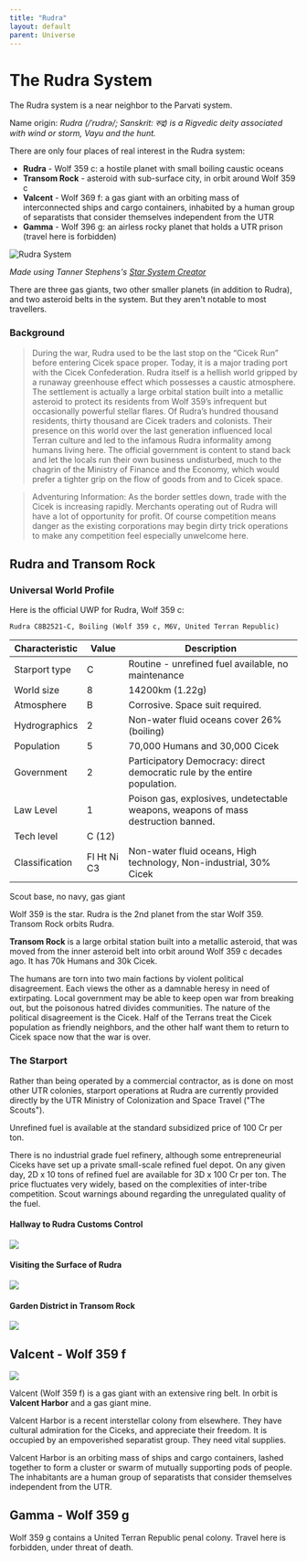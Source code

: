 ```yaml
---
title: "Rudra"
layout: default
parent: Universe
---
```


# The Rudra System

The Rudra system is a near neighbor to the Parvati system.

Name origin: *Rudra (/ˈrʊdrə/; Sanskrit: रुद्र) is a Rigvedic deity associated with wind or storm, Vayu and the hunt.*


There are only four places of real interest in the Rudra system:

* **Rudra** - Wolf 359 c: a hostile planet with small boiling caustic oceans
* **Transom Rock** - asteroid with sub-surface city, in orbit around Wolf 359 c
* **Valcent** - Wolf 369 f: a gas giant with an orbiting mass of interconnected ships and cargo containers, inhabited by a human group of separatists that consider themselves independent from the UTR
* **Gamma** - Wolf 396 g: an airless rocky planet that holds a UTR prison (travel here is forbidden)


![Rudra System](<Rudra System.svg>)

_Made using Tanner Stephens's [Star System Creator](https://tannerstephens.com/star-system-creator/)_

There are three gas giants, two other smaller planets (in addition to Rudra), and two asteroid belts in the system. But they aren't notable to most travellers.


### Background

> During the war, Rudra used to be the last stop on the “Cicek Run” before entering Cicek space proper. Today, it is a major trading port with the Cicek Confederation. Rudra itself is a hellish world gripped by a runaway greenhouse effect which possesses a caustic atmosphere. The settlement is actually a large orbital station built into a metallic asteroid to protect its residents from Wolf 359’s infrequent but occasionally powerful stellar flares. Of Rudra’s hundred thousand residents, thirty thousand are Cicek traders and colonists. Their presence on this world over the last generation influenced local Terran culture and led to the infamous Rudra informality among humans living here. The official government is content to stand back and let the locals run their own business undisturbed, much to the chagrin of the Ministry of Finance and the Economy, which would prefer a tighter grip on the flow of goods from and to Cicek space.

> Adventuring Information: As the border settles
down, trade with the Cicek is increasing rapidly.
Merchants operating out of Rudra will have a lot of
opportunity for profit. Of course competition means
danger as the existing corporations may begin dirty
trick operations to make any competition feel
especially unwelcome here.


## Rudra and Transom Rock

### Universal World Profile

Here is the official UWP for Rudra, Wolf 359 c:

`
Rudra C8B2521-C, Boiling (Wolf 359 c, M6V, United Terran Republic)
`

| Characteristic | Value | Description |
|----------------|---|---------|
| Starport type  | C | Routine - unrefined fuel available, no maintenance |
| World size     | 8 | 14200km (1.22g) |
| Atmosphere     | B | Corrosive. Space suit required. |
| Hydrographics  | 2 | Non-water fluid oceans cover 26% (boiling) |
| Population     | 5 | 70,000 Humans and 30,000 Cicek |
| Government     | 2 | 	Participatory Democracy: direct democratic rule by the entire population. |
| Law Level      | 1 | Poison gas, explosives, undetectable weapons, weapons of mass destruction banned. |
| Tech level     | C (12) | |
| Classification | 	Fl Ht Ni C3 | Non-water fluid oceans, High technology, Non-industrial, 30% Cicek |

Scout base, no navy, gas giant

Wolf 359 is the star. Rudra is the 2nd planet from the star Wolf 359. Transom Rock orbits Rudra.

**Transom Rock** is a large orbital station built into a metallic asteroid, that was moved from the inner asteroid belt into orbit around Wolf 359 c decades ago. It has 70k Humans and 30k Cicek. 

The humans are torn into two main factions by violent political disagreement. Each views the other as a damnable heresy in need of extirpating. Local government may be able to keep open war from breaking out, but the poisonous hatred divides communities. The nature of the political disagreement is the Cicek. Half of the Terrans treat the Cicek population as friendly neighbors, and the other half want them to return to Cicek space now that the war is over.

### The Starport

Rather than being operated by a commercial contractor, as is done on most other UTR colonies, starport operations at Rudra are currently provided directly by the UTR Ministry of Colonization and Space Travel ("The Scouts").

Unrefined fuel is available at the standard subsidized price of 100 Cr per ton. 

There is no industrial grade fuel refinery, although some entrepreneurial Ciceks have set up a private small-scale refined fuel depot. On any given day, 2D x 10 tons of refined fuel are available for 3D x 100 Cr per ton. The price fluctuates very widely, based on the complexities of inter-tribe competition. Scout warnings abound regarding the unregulated quality of the fuel.


#### Hallway to Rudra Customs Control

![](<rudra-hallway.jpg>)


#### Visiting the Surface of Rudra

![](<rudra-surface.jpg>)

#### Garden District in Transom Rock

![](<rudra-garden-district.jpg>)


## Valcent - Wolf 359 f

![](valcent-rings.jpg)

Valcent (Wolf 359 f) is a gas giant with an extensive ring belt. In orbit is **Valcent Harbor** and a gas giant mine.

Valcent Harbor is a recent interstellar colony from elsewhere. They have cultural admiration for the Ciceks, and appreciate their freedom. It is occupied by an empoverished separatist group. They need vital supplies.

Valcent Harbor is an orbiting mass of ships and cargo containers, lashed together to form a cluster or swarm of mutually supporting pods of people. The inhabitants are a human group of separatists that consider themselves independent from the UTR.


## Gamma - Wolf 359 g

Wolf 359 g contains a United Terran Republic penal colony. Travel here is forbidden, under threat of death.
